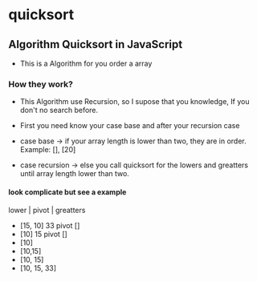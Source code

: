 # quicksort
## Algorithm Quicksort in JavaScript
- This is a Algorithm for you order a array


### How they work?
- This Algorithm use Recursion,
so I supose that you knowledge, 
If you don't no search before.

- First you need know your case base and after your recursion case 
- case base -> if your array length is lower than two, they are in order. Example: [], [20]
- case recursion -> else you call quicksort for the lowers and greatters until array length lower
than two.

#### look complicate but see a example
lower | pivot | greatters

- [15, 10] 33 pivot [] 
- [10] 15 pivot [] 
- [10] 
- [10,15] 
- [10, 15] 
- [10, 15, 33] 




